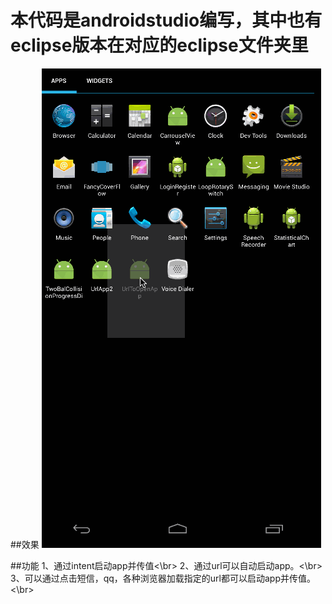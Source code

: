 # 本代码是androidstudio编写，其中也有eclipse版本在对应的eclipse文件夹里

##效果
 ![image](https://github.com/dalong982242260/UrlToOpenApp/blob/master/screenshot/urlopenapp.gif)       
   
   
##功能
1、通过intent启动app并传值<\br>
2、通过url可以自动启动app。<\br>
3、可以通过点击短信，qq，各种浏览器加载指定的url都可以启动app并传值。<\br>
